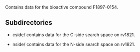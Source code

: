 Contains data for the bioactive compound F1897-0154.

## Subdirectories

- cside/ contains data for the C-side search space on rv1821.

- nside/ contains data for the N-side search space on rv1821.

